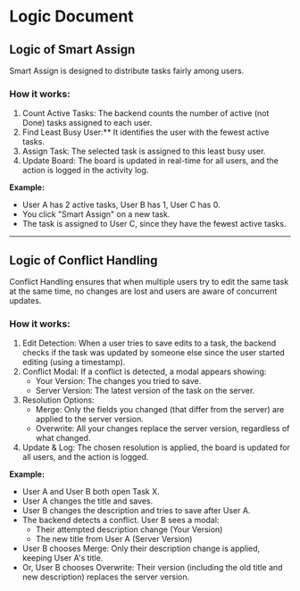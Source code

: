 
# Logic Document

## Logic of Smart Assign

Smart Assign is designed to distribute tasks fairly among users.

### How it works:
1. Count Active Tasks: The backend counts the number of active (not Done) tasks assigned to each user.
2. Find Least Busy User:** It identifies the user with the fewest active tasks.
3. Assign Task: The selected task is assigned to this least busy user.
4. Update Board: The board is updated in real-time for all users, and the action is logged in the activity log.

**Example:**
- User A has 2 active tasks, User B has 1, User C has 0.
- You click "Smart Assign" on a new task.
- The task is assigned to User C, since they have the fewest active tasks.


----------------------------------------------------------------------------------------------------------------------------------------------

## Logic of Conflict Handling

Conflict Handling ensures that when multiple users try to edit the same task at the same time, no changes are lost and users are aware of concurrent updates.

### How it works:
1. Edit Detection: When a user tries to save edits to a task, the backend checks if the task was updated by someone else since the user started editing (using a timestamp).
2. Conflict Modal: If a conflict is detected, a modal appears showing:
   - Your Version: The changes you tried to save.
   - Server Version: The latest version of the task on the server.
3. Resolution Options:
   - Merge: Only the fields you changed (that differ from the server) are applied to the server version.
   - Overwrite: All your changes replace the server version, regardless of what changed.
4. Update & Log: The chosen resolution is applied, the board is updated for all users, and the action is logged.

**Example:**
- User A and User B both open Task X.
- User A changes the title and saves.
- User B changes the description and tries to save after User A.
- The backend detects a conflict. User B sees a modal:
  - Their attempted description change (Your Version)
  - The new title from User A (Server Version)
- User B chooses Merge: Only their description change is applied, keeping User A's title.
- Or, User B chooses Overwrite: Their version (including the old title and new description) replaces the server version.
